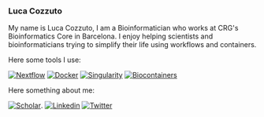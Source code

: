 ### Luca Cozzuto

My name is Luca Cozzuto, I am a Bioinformatician who works at CRG's Bioinformatics Core in Barcelona. I enjoy helping scientists and bioinformaticians trying to simplify their life using workflows and containers. 

Here some tools I use:

[![Nextflow](https://img.shields.io/badge/code-nextflow-brightgreen)](https://www.nextflow.io/)
[![Docker](https://img.shields.io/badge/code-docker-blue)](https://www.docker.com/)
[![Singularity](https://img.shields.io/badge/code-singularity-green)](https://www.sylabs.io/)
[![Biocontainers](https://img.shields.io/badge/resources-biocontainers-orange)](https://biocontainers.pro/)

Here something about me:

[![Scholar](https://img.shields.io/badge/List%20of%20Publication-Google%20Scholar-yellow)](https://scholar.google.it/citations?user=ID_rfS4AAAAJ&hl=it). 
[![Linkedin](https://img.shields.io/badge/LinkedIn-0077B5?style=for-the-badge&logo=linkedin&logoColor=white)](https://www.linkedin.com/in/cozzuto/)
[![Twitter](https://img.shields.io/badge/Twitter-1DA1F2?style=for-the-badge&logo=twitter&logoColor=white)](https://twitter.com/lucacozzuto)


